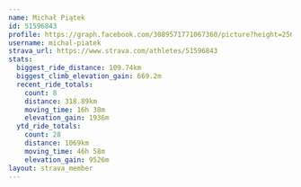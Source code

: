 ```yaml
---
name: Michał Piątek
id: 51596843
profile: https://graph.facebook.com/3089571771067360/picture?height=256&width=256
username: michal-piatek
strava_url: https://www.strava.com/athletes/51596843
stats:
  biggest_ride_distance: 109.74km
  biggest_climb_elevation_gain: 669.2m
  recent_ride_totals:
    count: 8
    distance: 318.89km
    moving_time: 16h 38m
    elevation_gain: 1936m
  ytd_ride_totals:
    count: 28
    distance: 1069km
    moving_time: 46h 58m
    elevation_gain: 9526m
layout: strava_member
--- 
```

